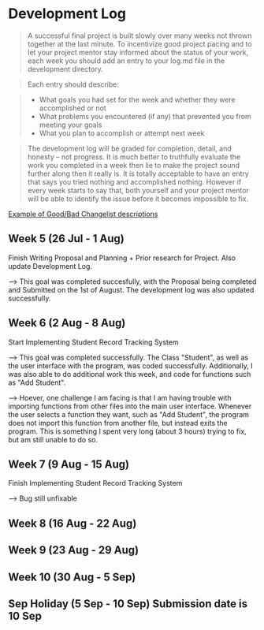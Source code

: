 # Development Log
> A successful final project is built slowly over many weeks not thrown together at the last minute. To incentivize good project pacing and to let your project mentor stay informed about the status of your work, each week you should add an entry to your log.md file in the development directory.

> Each entry should describe:

> - What goals you had set for the week and whether they were accomplished or not
> - What problems you encountered (if any) that prevented you from meeting your goals
> - What you plan to accomplish or attempt next week

> The development log will be graded for completion, detail, and honesty – not progress. It is much better to truthfully evaluate the work you completed in a week then lie to make the project sound further along then it really is. It is totally acceptable to have an entry that says you tried nothing and accomplished nothing. However if every week starts to say that, both yourself and your project mentor will be able to identify the issue before it becomes impossible to fix.

[Example of Good/Bad Changelist descriptions](https://google.github.io/eng-practices/review/developer/cl-descriptions.html)

## Week 5 (26 Jul - 1 Aug)

Finish Writing Proposal and Planning + Prior research for Project. Also update Development Log. 

--> This goal was completed succesfully, with the Proposal being completed and Submitted on the 1st of August. The development log was also updated successfully. 

## Week 6 (2 Aug - 8 Aug)

Start Implementing Student Record Tracking System

--> This goal was completed successfully. The Class "Student", as well as the user interface with the program, was coded successfully. Additionally, I was also able to do additional work this week, and code for functions such as "Add Student". 

--> Hoever, one challenge I am facing is that I am having trouble with importing functions from other files into the main user interface. Whenever the user selects a function they want, such as "Add Student", the program does not import this function from another file, but instead exits the program. This is something I spent very long (about 3 hours) trying to fix, but am still unable to do so. 

## Week 7 (9 Aug - 15 Aug)

Finish Implementing Student Record Tracking System

--> Bug still unfixable

## Week 8 (16 Aug - 22 Aug)

## Week 9 (23 Aug - 29 Aug)

## Week 10 (30 Aug - 5 Sep)

## Sep Holiday (5 Sep - 10 Sep) **Submission date is 10 Sep**
